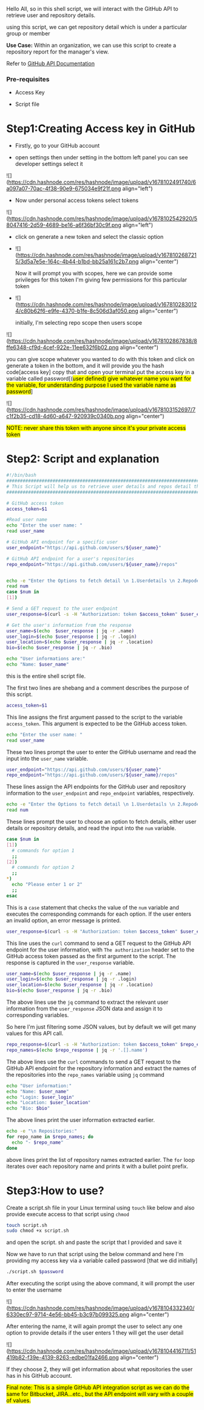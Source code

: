 Hello All, so in this shell script, we will interact with the GitHub API to retrieve user and repository details.

using this script, we can get repository detail which is under a particular group or member

**Use Case:** Within an organization, we can use this script to create a repository report for the manager's view.

Refer to [GitHub API Documentation](https://docs.github.com/en/rest?apiVersion=2022-11-28)

### Pre-requisites

* Access Key

* Script file

# Step1:Creating Access key in GitHub

* Firstly, go to your GitHub account

* open settings then under setting in the bottom left panel you can see developer settings select it

![](https://cdn.hashnode.com/res/hashnode/image/upload/v1678102491740/6a097a07-70ac-4f38-90e9-675034e9f21f.png align="left")

* Now under personal access tokens select tokens

![](https://cdn.hashnode.com/res/hashnode/image/upload/v1678102542920/58047416-2d59-4689-be16-a6f36bf30c9f.png align="left")

* click on generate a new token and select the classic option

* ![](https://cdn.hashnode.com/res/hashnode/image/upload/v1678102687215/3d5a7e5e-164c-4b44-b1bd-bb25a161c2b7.png align="center")

    Now it will prompt you with scopes, here we can provide some privileges for this token I'm giving few permissions for this particular token

* ![](https://cdn.hashnode.com/res/hashnode/image/upload/v1678102830124/c80b62f6-e9fe-4370-b1fe-8c506d3af050.png align="center")

    initially, I'm selecting repo scope then users scope

![](https://cdn.hashnode.com/res/hashnode/image/upload/v1678102867838/8ffe6348-cf9d-4cef-922e-11ee632f6b02.png align="center")

you can give scope whatever you wanted to do with this token and click on generate a token in the bottom, and it will provide you the hash code\[access key\] copy that and open your terminal put the access key in a variable called password\[(<mark>user defined) give whatever name you want for the variable, for understanding purpose I used the variable name as password</mark>\]

![](https://cdn.hashnode.com/res/hashnode/image/upload/v1678103152697/7c1f2b35-cd18-4d60-a647-920939c0340b.png align="center")

<mark>NOTE: never share this token with anyone since it's your private access token</mark>

# Step2: Script and explanation

```bash
#!/bin/bash
#############################################################################
# This Script will help us to retrieve user details and repos detail that we have in our github  
#############################################################################

# GitHub access token
access_token=$1

#Read user name
echo "Enter the user name: "
read user_name

# GitHub API endpoint for a specific user
user_endpoint="https://api.github.com/users/${user_name}"

# GitHub API endpoint for a user's repositories
repo_endpoint="https://api.github.com/users/${user_name}/repos"


echo -e "Enter the Options to fetch detail \n 1.Userdetails \n 2.Repodetails \n"
read num
case $num in
[1])

# Send a GET request to the user endpoint
user_response=$(curl -s -H "Authorization: token $access_token" $user_endpoint)

# Get the user's information from the response
user_name=$(echo  $user_response | jq -r .name)
user_login=$(echo $user_response | jq -r .login)
user_location=$(echo $user_response | jq -r .location)
bio=$(echo $user_response | jq -r .bio)

echo "User informations are:"
echo "Name: $user_name"
```

this is the entire shell script file.

The first two lines are shebang and a comment describes the purpose of this script.

```bash
access_token=$1
```

This line assigns the first argument passed to the script to the variable `access_token`. This argument is expected to be the GitHub access token.

```bash
echo "Enter the user name: "
read user_name
```

These two lines prompt the user to enter the GitHub username and read the input into the `user_name` variable.

```bash
user_endpoint="https://api.github.com/users/${user_name}"
repo_endpoint="https://api.github.com/users/${user_name}/repos"
```

These lines assign the API endpoints for the GitHub user and repository information to the `user_endpoint` and `repo_endpoint` variables, respectively.

```bash
echo -e "Enter the Options to fetch detail \n 1.Userdetails \n 2.Repodetails"
read num
```

These lines prompt the user to choose an option to fetch details, either user details or repository details, and read the input into the `num` variable.

```bash
case $num in
[1])
  # commands for option 1
  ;;
[2])
  # commands for option 2
  ;;
*)
  echo "Please enter 1 or 2"
  ;;
esac
```

This is a `case` statement that checks the value of the `num` variable and executes the corresponding commands for each option. If the user enters an invalid option, an error message is printed.

```bash
user_response=$(curl -s -H "Authorization: token $access_token" $user_endpoint)
```

This line uses the `curl` command to send a GET request to the GitHub API endpoint for the user information, with `The authorization` header set to the GitHub access token passed as the first argument to the script. The response is captured in the `user_response` variable.

```bash
user_name=$(echo $user_response | jq -r .name)
user_login=$(echo $user_response | jq -r .login)
user_location=$(echo $user_response | jq -r .location)
bio=$(echo $user_response | jq -r .bio)
```

The above lines use the `jq` command to extract the relevant user information from the `user_response` JSON data and assign it to corresponding variables.

So here I'm just filtering some JSON values, but by default we will get many values for this API call.

```bash
repo_response=$(curl -s -H "Authorization: token $access_token" $repo_endpoint)
repo_names=$(echo $repo_response | jq -r '.[].name')
```

The above lines use the `curl` commands to send a GET request to the GitHub API endpoint for the repository information and extract the names of the repositories into the `repo_names` variable using `jq` command

```bash
echo "User information:"
echo "Name: $user_name"
echo "Login: $user_login"
echo "Location: $user_location"
echo "Bio: $bio"
```

The above lines print the user information extracted earlier.

```bash
echo -e "\n Repositories:"
for repo_name in $repo_names; do
  echo "- $repo_name"
done
```

above lines print the list of repository names extracted earlier. The `for` loop iterates over each repository name and prints it with a bullet point prefix.

# Step3:How to use?

Create a script.sh file in your Linux terminal using `touch` like below and also provide execute access to that script using `chmod`

```bash
touch script.sh
sudo chmod +x script.sh
```

and open the script. sh and paste the script that I provided and save it

Now we have to run that script using the below command and here I'm providing my access key via a variable called password \[that we did initially\]

```bash
./script.sh $password
```

After executing the script using the above command, it will prompt the user to enter the username

![](https://cdn.hashnode.com/res/hashnode/image/upload/v1678104332340/6330ec97-9714-4e56-bb45-b3c97b099325.png align="center")

After entering the name, it will again prompt the user to select any one option to provide details if the user enters 1 they will get the user detail

![](https://cdn.hashnode.com/res/hashnode/image/upload/v1678104416711/51419b82-f39e-4139-8263-edbe01fa2466.png align="center")

If they choose 2, they will get information about what repositories the user has in his GitHub account.

<mark>Final note: This is a simple GitHub API integration script as we can do the same for Bitbucket, JIRA...etc., but the API endpoint will vary with a couple of values.</mark>
